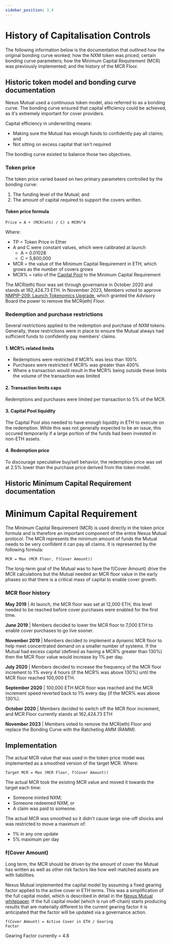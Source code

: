 ```yaml
---
sidebar_position: 3.4
---
```


# History of Capitalisation Controls

The following information below is the documentation that outlined how the original bonding curve worked; how the NXM token was priced; certain bonding curve parameters; how the Minimum Capital Requirement (MCR) was previously implemented; and the history of the MCR Floor.

## Historic token model and bonding curve documentation

Nexus Mutual used a continuous token model, also referred to as a bonding curve. The bonding curve ensured that capital efficiency could be achieved, as it's extremely important for cover providers.

Capital efficiency in underwriting means:
* Making sure the Mutual has enough funds to confidently pay all claims; and
* Not sitting on excess capital that isn't required

The bonding curve existed to balance those two objectives. 

### Token price

The token price varied based on two primary parameters controlled by the bonding curve:
1. The funding level of the Mutual; and
2. The amount of capital required to support the covers written.

#### Token price formula

<p><code>Price = A + (MCR(eth) / C) x MCR%^4</code></p>

Where:
* TP = Token Price in Ether
* A and C were constant values, which were calibrated at launch
  * A = 0.01028
  * C = 5,800,000
* MCR = the value of the Minimum Capital Requirement in ETH, which grows as the number of covers grows
* MCR% = ratio of the [Capital Pool](/protocol/capital-pool/) to the Minimum Capital Requirement

The MCR(eth) floor was set through governance in October 2020 and stands at 162,424.73 ETH. In November 2023, Members voted to approve [NMPIP-209: Launch Tokenomics Upgrade](https://app.nexusmutual.io/governance/view?proposalId=209), which granted the Advisory Board the power to remove the MCR(eth) Floor.

### Redemption and purchase restrictions

Several restrictions applied to the redemption and purchase of NXM tokens. Generally, these restrictions were in place to ensure the Mutual always had sufficient funds to confidently pay members' claims.

#### 1. MCR% related limits

* Redemptions were restricted if MCR% was less than 100%
* Purchases were restricted if MCR% was greater than 400%
* Where a transaction would result in the MCR% being outside these limits the volume of the transaction was limited

#### 2. Transaction limits caps

Redemptions and purchases were limited per transaction to 5% of the MCR.

#### 3. Capital Pool liquidity

The Capital Pool also needed to have enough liquidity in ETH to execute on the redemption. While this was not generally expected to be an issue, this occured temporarily if a large portion of the funds had been invested in non-ETH assets.

#### 4. Redemption price

To discourage speculative buy/sell behavior, the redemption price was set at 2.5% lower than the purchase price derived from the token model.

## Historic Minimum Capital Requirement documentation

# Minimum Capital Requirement

The Minimum Capital Requirement (MCR) is used directly in the token price formula and is therefore an important component of the entire Nexus Mutual protocol. The MCR represents the minimum amount of funds the Mutual needs to be very confident it can pay all claims. It is represented by the following formula:

<p><code>MCR = Max (MCR Floor, f(Cover Amount))</code></p>

The long-term goal of the Mutual was to have the f(Cover Amount) drive the MCR calculations but the Mutual needed an MCR floor value in the early phases so that there is a critical mass of capital to enable cover growth.

### MCR floor history

**May 2019** | At launch, the MCR floor was set at 12,000 ETH, this level needed to be reached before cover purchases were enabled for the first time.

**June 2019** | Members decided to lower the MCR floor to 7,000 ETH to enable cover purchases to go live sooner.

**November 2019** | Members decided to implement a dynamic MCR floor to help meet concentrated demand on a smaller number of systems. If the Mutual had excess capital (defined as having a MCR% greater than 130%) then the MCR floor value would increase by 1% per day.

**July 2020** | Members decided to increase the frequency of the MCR floor increment to 1% every 4 hours (if the MCR% was above 130%) until the MCR floor reached 100,000 ETH.

**September 2020** | 100,000 ETH MCR floor was reached and the MCR increment speed reverted back to 1% every day (if the MCR% was above 130%).

**October 2020** | Members decided to switch off the MCR floor increment, and MCR Floor currently stands at 162,424.73 ETH

**November 2023** | Members voted to remove the MCR(eth) Floor and replace the Bonding Curve with the Ratcheting AMM (RAMM).

## Implementation

The actual MCR value that was used in the token price model was implemented as a smoothed version of the target MCR. Where:

<p><code>Target MCR = Max (MCR Floor, f(Cover Amount))</code></p>

The actual MCR took the existing MCR value and moved it towards the target each time:
* Someone minted NXM;
* Someone redeemed NXM; or
* A claim was paid to someone.

The actual MCR was smoothed so it didn't cause large one-off shocks and was restricted to move a maximum of:
* 1% in any one update
* 5% maximum per day

### f(Cover Amount)

Long term, the MCR should be driven by the amount of cover the Mutual has written as well as other risk factors like how well matched assets are with liabilities.

Nexus Mutual implemented the capital model by assuming a fixed gearing factor applied to the active cover in ETH terms. This was a simplification of the full capital model, which is described in detail in the [Nexus Mutual whitepaper](/bookshelf/nexus-mutual-whitepaper-2018.pdf). If the full capital model (which is run off-chain) starts producing results that are materially different to the current gearing factor it is anticipated that the factor will be updated via a governance action.

<code>f(Cover Amount) = Active Cover in ETH / Gearing Factor</code>

Gearing Factor currently = 4.8
